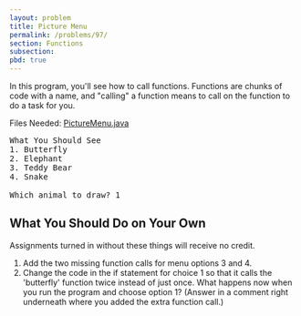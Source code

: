```yaml
---
layout: problem
title: Picture Menu
permalink: /problems/97/
section: Functions
subsection:
pbd: true
---
```

In this program, you'll see how to call functions. Functions are chunks of code with a name, and "calling" a function means to call on the function to do a task for you.

Files Needed: [PictureMenu.java](/problem-files/97/PictureMenu.java)

<pre class="terminal">
What You Should See
1. Butterfly
2. Elephant
3. Teddy Bear
4. Snake

Which animal to draw? <kbd>1</kbd>
</pre>

## What You Should Do on Your Own
Assignments turned in without these things will receive no credit.

1. Add the two missing function calls for menu options 3 and 4.
2. Change the code in the if statement for choice 1 so that it calls the 'butterfly' function twice instead of just once. What happens now when you run the program and choose option 1? (Answer in a comment right underneath where you added the extra function call.)

